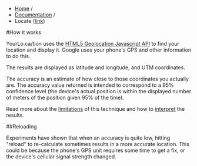<ul class="breadcrumb">
	<li><a href="/tion">Home</a> <span class="divider">/</span></li>
	<li><a href="documentation.md">Documentation</a> <span class="divider">/</span></li>
	<li id="blogActive" class="active">Locate (<a href="locate.md">link</a>)</li>
</ul>

#How it works

YourLo.ca/tion uses the [HTML5 Geolocation Javascript API][1] to find your location and display it.
Google uses your phone's GPS and other information to do this. 

The results are displayed as latitude and longitude, and UTM coordinates.

The accuracy is an estimate of how close to those coordinates you actually are.
The accuracy value returned is intended to correspond to a 95% confidence level 
(the device's actual position is within the displayed number of meters of the 
position given 95% of the time).

Read more about the [limitations](limitations.md) of this technique and how to 
[interpret](interpreting.md) the results.

##Reloading

Experiments have shown that when an accuracy is quite low, hitting "reload" to
re-calculate sometimes results in a more accurate location. This 
could be because the phone's GPS unit requires some time to get a fix, or the 
device's cellular signal strength changed.

[1]: http://dev.w3.org/geo/api/spec-source.html "HTML5 Geolocation API"